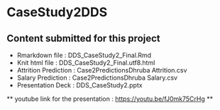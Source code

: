 # CaseStudy2DDS
## Content submitted for this project 
- Rmarkdown file : DDS_CaseStudy2_Final.Rmd
- Knit html file : DDS_CaseStudy2_Final.utf8.html
- Attrition Prediction : Case2PredictionsDhruba Attrition.csv
- Salary Prediction : Case2PredictionsDhruba Salary.csv
- Presentation Deck : DDS_CaseStudy2.pptx

** youtube link for the presentation : https://youtu.be/fJ0mk75CrHg **


  

